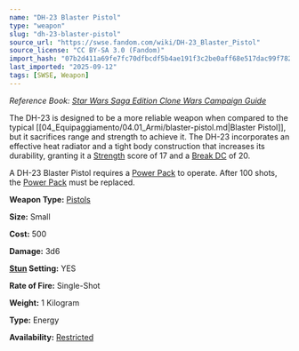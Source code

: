 ```yaml
---
name: "DH-23 Blaster Pistol"
type: "weapon"
slug: "dh-23-blaster-pistol"
source_url: "https://swse.fandom.com/wiki/DH-23_Blaster_Pistol"
source_license: "CC BY-SA 3.0 (Fandom)"
import_hash: "07b2d411a69fe7fc70dfbcdf5b4ae191f3c2be0aff68e517dac99f782ddfdc4a"
last_imported: "2025-09-12"
tags: [SWSE, Weapon]
---
```

*Reference Book:* *[Star Wars Saga Edition Clone Wars Campaign Guide](https://swse.fandom.com/wiki/Star_Wars_Saga_Edition_Clone_Wars_Campaign_Guide)*

The DH-23 is designed to be a more reliable weapon when compared to the typical [[04_Equipaggiamento/04.01_Armi/blaster-pistol.md|Blaster Pistol]], but it sacrifices range and strength to achieve it. The DH-23 incorporates an effective heat radiator and a tight body construction that increases its durability, granting it a [Strength](https://swse.fandom.com/wiki/Strength) score of 17 and a [Break DC](https://swse.fandom.com/wiki/Break_DC) of 20.

A DH-23 Blaster Pistol requires a [Power Pack](https://swse.fandom.com/wiki/Power_Pack) to operate. After 100 shots, the [Power Pack](https://swse.fandom.com/wiki/Power_Pack) must be replaced.

**Weapon Type:** [Pistols](https://swse.fandom.com/wiki/Pistols)

**Size:** Small

**Cost:** 500

**Damage:** 3d6

**[Stun](https://swse.fandom.com/wiki/Stun) Setting:** YES

**Rate of Fire:** Single-Shot

**Weight:** 1 Kilogram

**Type:** Energy

**Availability:** [Restricted](https://swse.fandom.com/wiki/Restricted)